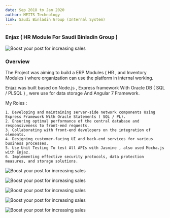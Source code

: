 ```yaml
---
date: Sep 2018 to Jan 2020
author: MEITS Technology 
link: Saudi Binladin Group (Internal System)
---
```


### Enjaz ( HR Module For Saudi Binladin Group )

![Boost your post for increasing sales](/images/portfolio/loginPage_Enjaz.png)

### Overview

The Project was aiming to build a ERP Modules ( HR , and Inventory Modules ) where organization can use the platform in internal working.

Enjaz was built based on Node.js , Express framework With Oracle DB ( SQL / PLSQL ) , were use for data storage And Angular 7 Framework.

My Roles : 

    1. Developing and maintaining server-side network components Using Express Framework With Oracle Statements ( SQL / PL).
    2. Ensuring optimal performance of the central database and responsiveness to front-end requests.
    3. Collaborating with front-end developers on the integration of elements.
    4. Designing customer-facing UI and back-end services for various business processes.
    5. Use Unit Testing To test All APIs with Jasmine , also used Mocha.js with Enjaz.
    6. Implementing effective security protocols, data protection measures, and storage solutions.

![Boost your post for increasing sales](/images/portfolio/Enjaz_main.jpg)


![Boost your post for increasing sales](/images/portfolio/Enjaz_two.jpg)


![Boost your post for increasing sales](/images/portfolio/Enjaz_three.jpg)


![Boost your post for increasing sales](/images/portfolio/Enjaz_four.jpg)


![Boost your post for increasing sales](/images/portfolio/Enjaz_five.jpg) 
